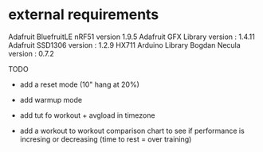 # external requirements

Adafruit BluefruitLE nRF51 version 1.9.5
Adafruit GFX Library version : 1.4.11
Adafruit SSD1306 version : 1.2.9
HX711 Arduino Library Bogdan Necula version : 0.7.2


TODO


- add a reset mode (10" hang at 20%)
- add warmup mode
- add tut fo workout + avgload in timezone

- add a workout to workout comparison chart to see if performance is incresing or decreasing (time to rest = over training)

